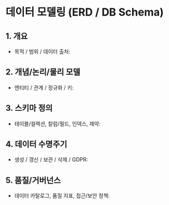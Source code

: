 # 데이터 모델링 (ERD / DB Schema)

## 1. 개요
- 목적 / 범위 / 데이터 출처:

## 2. 개념/논리/물리 모델
- 엔티티 / 관계 / 정규화 / 키:

## 3. 스키마 정의
- 테이블/컬렉션, 칼럼/필드, 인덱스, 제약:

## 4. 데이터 수명주기
- 생성 / 갱신 / 보관 / 삭제 / GDPR:

## 5. 품질/거버넌스
- 데이터 카탈로그, 품질 지표, 접근/보안 정책:
